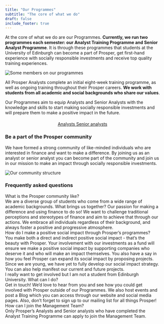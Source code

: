 ```yaml
---
title: "Our Programmes"
subtitle: "The core of what we do"
draft: false
include_footer: true
---
```


At the core of what we do are our Programmes. **Currently, we run two programmes each semester: our Analyst Training Programme and Senior Analyst Programme**. It is through these programmes that students at the University of Edinburgh can become a part of Prosper, get first-hand experience with socially responsible investments and receive top quality training experiences.

![Some members on our programmes](/images/pinboard.png)

All Prosper Analysts complete an initial eight-week training programme, as well as ongoing training throughout their Prosper careers. **We work with students from all academic and social backgrounds who share our values**.

Our Programmes aim to equip Analysts and Senior Analysts with the knowledge and skills to start making socially responsible investments and will prepare them to make a positive impact in the future.

<div style="width: wrap; margin: auto; text-align: center; margin: 20px 0px 20px;">

<a href="/training">
<span class="button signup-button rounded secondary-btn raised" style="width: 250px; margin: auto; margin-top: 5px; margin-bottom: 5px;">
    Analysts
</span>
</a>

<a href="/senior-analyst-programme">
<span class="button signup-button rounded secondary-btn raised" style="width: 250px; margin: auto; margin-top: 5px; margin-bottom: 5px;">
    Senior analysts
</span>
</a>

</div>

### Be a part of the Prosper community

We have formed a strong community of like-minded individuals who are interested in finance and want to make a difference. By joining us as an analyst or senior analyst you can become part of the community and join us in our mission to make an impact through socially responsible investments.

![Our community structure](/images/community-structure.png)

### Frequently asked questions

<div class="accordion">
  <div class="accordion-item">
    <div class="accordion-item-header">
      What is the Prosper community like?
    </div>
    <div class="accordion-item-body">
      <div class="accordion-item-body-content">
        We are a diverse group of students who come from a wide range of academic backgrounds. What brings us together? Our passion for making a difference and using finance to do so! We want to challenge traditional perceptions and stereotypes of finance and aim to achieve that through our actions. We embrace all individuals regardless of their background, and always foster a positive and progressive atmosphere.
      </div>
    </div>
  </div>
  <div class="accordion-item">
    <div class="accordion-item-header">
      How do I make a positive social impact through Prosper’s programmes?
    </div>
    <div class="accordion-item-body">
      <div class="accordion-item-body-content">
        You make both a direct and indirect positive social impact - that’s the beauty with Prosper. Your involvement with our investments as a fund will ensure we make a positive social impact by supporting companies who deserve it and who will make an impact themselves. You also have a say in how you feel Prosper can expand its social impact by proposing projects. Since we are young, we have yet to fully develop our social impact strategy. You can also help manifest our current and future projects.
      </div>
    </div>
  </div>
  <div class="accordion-item">
    <div class="accordion-item-header">
      I really want to get involved but I am not a student from Edinburgh University. What can I do?
    </div>
    <div class="accordion-item-body">
      <div class="accordion-item-body-content">
        Get in touch! We’d love to hear from you and see how you could get involved with Prosper outside of our Programmes. We also host events and post a Blog which you can access through our website and social media pages. Also, don’t forget to sign up to our mailing list for all things Prosper!
      </div>
    </div>
  </div>
  <div class="accordion-item">
    <div class="accordion-item-header">
      How can I join the Management Team?
    </div>
    <div class="accordion-item-body">
      <div class="accordion-item-body-content">
        Only Prosper’s Analysts and Senior analysts who have completed the Analyst Training Programme can apply to join the Management Team.
      </div>
    </div>
  </div>
</div>

<script>
    const accordionItemHeaders = document.querySelectorAll(".accordion-item-header");

accordionItemHeaders.forEach(accordionItemHeader => {
  accordionItemHeader.addEventListener("click", event => {
    
    // Uncomment in case you only want to allow for the display of only one collapsed item at a time!
    
    const currentlyActiveAccordionItemHeader = document.querySelector(".accordion-item-header.active");
    if(currentlyActiveAccordionItemHeader && currentlyActiveAccordionItemHeader!==accordionItemHeader) {
      currentlyActiveAccordionItemHeader.classList.toggle("active");
      currentlyActiveAccordionItemHeader.nextElementSibling.style.maxHeight = 0;
    }

    accordionItemHeader.classList.toggle("active");
    const accordionItemBody = accordionItemHeader.nextElementSibling;
    if(accordionItemHeader.classList.contains("active")) {
      accordionItemBody.style.maxHeight = accordionItemBody.scrollHeight + "px";
    }
    else {
      accordionItemBody.style.maxHeight = 0;
    }
    
  });
});
</script>
